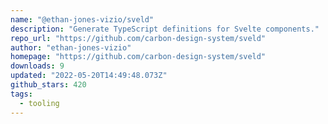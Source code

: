 ```yaml
---
name: "@ethan-jones-vizio/sveld"
description: "Generate TypeScript definitions for Svelte components."
repo_url: "https://github.com/carbon-design-system/sveld"
author: "ethan-jones-vizio"
homepage: "https://github.com/carbon-design-system/sveld"
downloads: 9
updated: "2022-05-20T14:49:48.073Z"
github_stars: 420
tags: 
  - tooling
---
```

